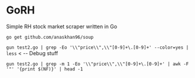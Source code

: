 # GoRH
Simple RH stock market scraper written in Go


`go get github.com/anaskhan96/soup`

`gun test2.go | grep -Eo '\\"price\\",\\"[0-9]+\.[0-9]+' --color=yes | less` < -- Debug stuff

`gun test2.go | grep -m 1 -Eo '\\"price\\",\\"[0-9]+\.[0-9]+' | awk -F '"' '{print $(NF)}' | head -1`
